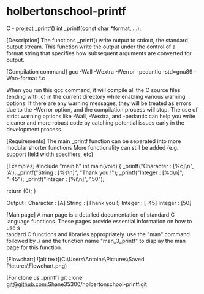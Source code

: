 # holbertonschool-printf
C - project _printf()
int _printf(const char *format, ...);

[Description]
The functions _printf() write output to stdout, the standard output stream. This function write the output under the control of a \
format string that specifies how subsequent arguments are converted for output.

[Compilation command]
gcc -Wall -Wextra -Werror -pedantic -std=gnu89 -Wno-format *.c

When you run this gcc command, it will compile all the C source files (ending with .c) in the current directory while enabling various warning options. If there are any warning messages, they will be treated as errors due to the -Werror option, and the compilation process will stop. The use of strict warning options like -Wall, -Wextra, and -pedantic can help you write cleaner and more robust code by catching potential issues early in the development process.

[Requirements]
The main _printf function can be separated into more modular shorter functions
More functionality can still be added (e.g. support field width specifiers, etc)

[Exemples]
#include "main.h"
int main(void)
{
_printf("Character : [%c]\n", 'A');
_printf("String : [%s\n]", "Thank you !");
_printf("Integer : [%d\n]", "-45");
_printf("Integer : [%i\n]", "50");

return (0);
}

Output :
Character : [A]
String : [Thank you !]
Integer : [-45]
Integer : [50]

[Man page]
A man page is a detailed documentation of standard C language functions. These pages provide essential information on how to use s\
tandard C functions and libraries appropriately. use the "man" command followed by ./ and the function name "man_3_printf" to display the man \
page for this function.

[Flowchart]
![alt text](C:\Users\Antoine\Pictures\Saved Pictures\Flowchart.png)

[For clone us _printf]
git clone git@github.com:Shane35300/holbertonschool-printf.git